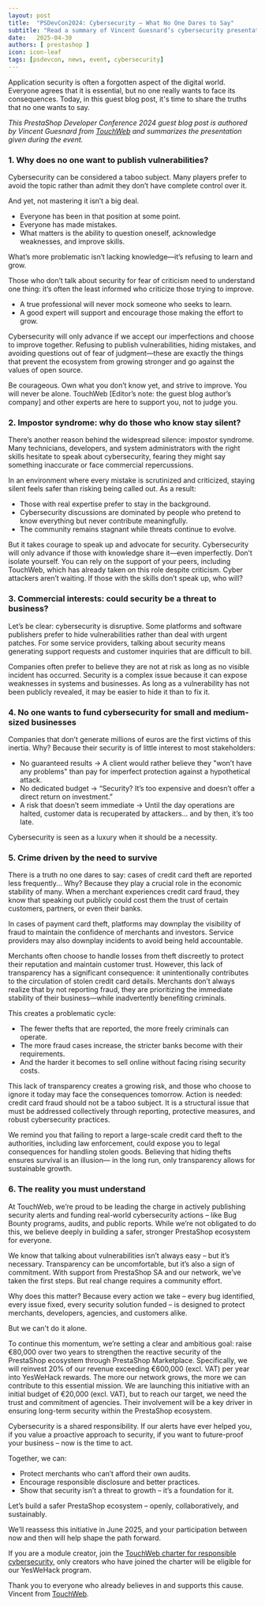 ```yaml
---
layout: post
title:  "PSDevCon2024: Cybersecurity – What No One Dares to Say"
subtitle: "Read a summary of Vincent Guesnard’s cybersecurity presentation at the Developer Conference 2024"
date:   2025-04-30
authors: [ prestashop ]
icon: icon-leaf
tags: [psdevcon, news, event, cybersecurity]
---
```


Application security is often a forgotten aspect of the digital world. Everyone agrees that it is essential, but no one really wants to face its consequences.
Today, in this guest blog post, it's time to share the truths that no one wants to say.

*This PrestaShop Developer Conference 2024 guest blog post is authored by Vincent Guesnard from [TouchWeb](https://www.touchweb.fr/) and summarizes the presentation given during the event.*

### 1. Why does no one want to publish vulnerabilities?

Cybersecurity can be considered a taboo subject. Many players prefer to avoid the topic rather than admit they don’t have complete control over it.


And yet, not mastering it isn’t a big deal.
* Everyone has been in that position at some point.
* Everyone has made mistakes.
* What matters is the ability to question oneself, acknowledge weaknesses, and improve skills.

What’s more problematic isn’t lacking knowledge—it’s refusing to learn and grow.

Those who don’t talk about security for fear of criticism need to understand one thing: it’s often the least informed who criticize those trying to improve.
* A true professional will never mock someone who seeks to learn.
* A good expert will support and encourage those making the effort to grow.

Cybersecurity will only advance if we accept our imperfections and choose to improve together.
Refusing to publish vulnerabilities, hiding mistakes, and avoiding questions out of fear of judgment—these are exactly the things that prevent the ecosystem from growing stronger and go against the values of open source. 

Be courageous. Own what you don’t know yet, and strive to improve. You will never be alone. TouchWeb [Editor’s note: the guest blog author’s company] and other experts are here to support you, not to judge you.

### 2. Impostor syndrome: why do those who know stay silent?

There’s another reason behind the widespread silence: impostor syndrome. Many technicians, developers, and system administrators with the right skills hesitate to speak about cybersecurity, fearing they might say something inaccurate or face commercial repercussions.

In an environment where every mistake is scrutinized and criticized, staying silent feels safer than risking being called out. As a result:
* Those with real expertise prefer to stay in the background.
* Cybersecurity discussions are dominated by people who pretend to know everything but never contribute meaningfully.
* The community remains stagnant while threats continue to evolve.


But it takes courage to speak up and advocate for security. Cybersecurity will only advance if those with knowledge share it—even imperfectly. Don’t isolate yourself. You can rely on the support of your peers, including TouchWeb, which has already taken on this role despite criticism.
Cyber attackers aren’t waiting. If those with the skills don’t speak up, who will?

### 3. Commercial interests: could security be a threat to business?

Let’s be clear: cybersecurity is disruptive. Some platforms and software publishers prefer to hide vulnerabilities rather than deal with urgent patches. For some service providers, talking about security means generating support requests and customer inquiries that are difficult to bill.

Companies often prefer to believe they are not at risk as long as no visible incident has occurred. Security is a complex issue because it can expose weaknesses in systems and businesses. As long as a vulnerability has not been publicly revealed, it may be easier to hide it than to fix it.

### 4. No one wants to fund cybersecurity for small and medium-sized businesses

Companies that don’t generate millions of euros are the first victims of this inertia. Why? Because their security is of little interest to most stakeholders:
* No guaranteed results → A client would rather believe they "won’t have any problems" than pay for imperfect protection against a hypothetical attack.
* No dedicated budget → “Security? It’s too expensive and doesn’t offer a direct return on investment.”
* A risk that doesn’t seem immediate → Until the day operations are halted, customer data is recuperated by attackers… and by then, it’s too late.

Cybersecurity is seen as a luxury when it should be a necessity.

### 5. Crime driven by the need to survive

There is a truth no one dares to say: cases of credit card theft are reported less frequently...
Why? Because they play a crucial role in the economic stability of many. When a merchant experiences credit card fraud, they know that speaking out publicly could cost them the trust of certain customers, partners, or even their banks.

In cases of payment card theft, platforms may downplay the visibility of fraud to maintain the confidence of merchants and investors. Service providers may also downplay incidents to avoid being held accountable.

Merchants often choose to handle losses from theft discreetly to protect their reputation and maintain customer trust. However, this lack of transparency has a significant consequence: it unintentionally contributes to the circulation of stolen credit card details.
Merchants don’t always realize that by not reporting fraud, they are prioritizing the immediate stability of their business—while inadvertently benefiting criminals.

This creates a problematic cycle:
* The fewer thefts that are reported, the more freely criminals can operate.
* The more fraud cases increase, the stricter banks become with their requirements.
* And the harder it becomes to sell online without facing rising security costs.

This lack of transparency creates a growing risk, and those who choose to ignore it today may face the consequences tomorrow. Action is needed: credit card fraud should not be a taboo subject. It is a structural issue that must be addressed collectively through reporting, protective measures, and robust cybersecurity practices.

We remind you that failing to report a large-scale credit card theft to the authorities, including law enforcement, could expose you to legal consequences for handling stolen goods. Believing that hiding thefts ensures survival is an illusion— in the long run, only transparency allows for sustainable growth.

### 6. The reality you must understand

At TouchWeb, we’re proud to be leading the charge in actively publishing security alerts and funding real-world cybersecurity actions – like Bug Bounty programs, audits, and public reports. While we’re not obligated to do this, we believe deeply in building a safer, stronger PrestaShop ecosystem for everyone.

We know that talking about vulnerabilities isn’t always easy – but it’s necessary. Transparency can be uncomfortable, but it’s also a sign of commitment. With support from PrestaShop SA and our network, we’ve taken the first steps. But real change requires a community effort.

Why does this matter?
Because every action we take – every bug identified, every issue fixed, every security solution funded – is designed to protect merchants, developers, agencies, and customers alike.

But we can't do it alone.

To continue this momentum, we’re setting a clear and ambitious goal: raise €80,000 over two years to strengthen the reactive security of the PrestaShop ecosystem through PrestaShop Marketplace. Specifically, we will reinvest 20% of our revenue exceeding €600,000 (excl. VAT) per year into YesWeHack rewards. The more our network grows, the more we can contribute to this essential mission.
We are launching this initiative with an initial budget of €20,000 (excl. VAT), but to reach our target, we need the trust and commitment of agencies. Their involvement will be a key driver in ensuring long-term security within the PrestaShop ecosystem.

Cybersecurity is a shared responsibility. If our alerts have ever helped you, if you value a proactive approach to security, if you want to future-proof your business – now is the time to act.

Together, we can:
* Protect merchants who can’t afford their own audits.
* Encourage responsible disclosure and better practices.
* Show that security isn’t a threat to growth – it’s a foundation for it.


Let’s build a safer PrestaShop ecosystem – openly, collaboratively, and sustainably.

We’ll reassess this initiative in June 2025, and your participation between now and then will help shape the path forward. 

If you are a module creator, join the [TouchWeb charter for responsible cybersecurity](https://www.touchweb.fr/cybersecurity-prestashop/responsible-cybersecurity-charter), only creators who have joined the charter will be eligible for our YesWeHack program.

Thank you to everyone who already believes in and supports this cause.
Vincent from [TouchWeb](https://www.touchweb.fr/).
